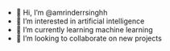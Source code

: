 - 👋 Hi, I’m @amrinderrsinghh
- 👀 I’m interested in artificial intelligence
- 🌱 I’m currently learning machine learning
- 💞️ I’m looking to collaborate on new projects

<!---
amrinderrsinghh/amrinderrsinghh is a ✨ special ✨ repository because its `README.md` (this file) appears on your GitHub profile.
You can click the Preview link to take a look at your changes.
--->
